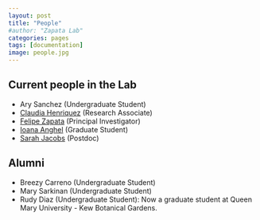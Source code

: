 ```yaml
---
layout: post
title: "People"
#author: "Zapata Lab"
categories: pages
tags: [documentation]
image: people.jpg
---
```


## Current people in the Lab

* Ary Sanchez (Undergraduate Student)
* [Claudia Henriquez](http://zapatalab.org/people/claudia.html) (Research Associate)
* [Felipe Zapata](http://zapatalab.org/people/felipe.html) (Principal Investigator)
* [Ioana Anghel](http://zapatalab.org/people/ioana.html) (Graduate Student)
* [Sarah Jacobs](https://www.sarahjjacobs.com) (Postdoc)

## Alumni

* Breezy Carreno (Undergraduate Student)
* Mary Sarkinan (Undergraduate Student)
* Rudy Diaz (Undergraduate Student): Now a graduate student at Queen Mary University - Kew Botanical Gardens.